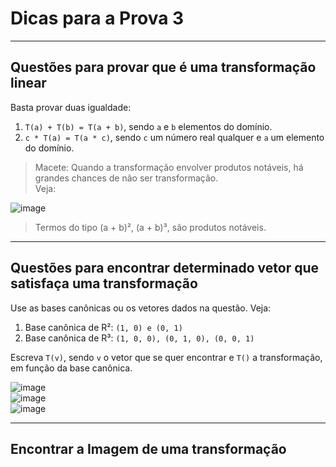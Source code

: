 # Dicas para a Prova 3

---
## Questões para provar que é uma transformação linear

Basta provar duas igualdade:
1. `T(a) + T(b) = T(a + b)`, sendo `a` e `b` elementos do domínio.
2. `c * T(a) = T(a * c)`, sendo `c` um número real qualquer e `a` um elemento do domínio.

> Macete: Quando a transformação envolver produtos notáveis, há grandes chances de não ser transformação.<br>
> Veja:

![image](https://github.com/user-attachments/assets/834260d2-384a-4ab5-8f20-6973ef728f1f)<br>
> Termos do tipo (a + b)², (a + b)³, são produtos notáveis. 

---
## Questões para encontrar determinado vetor que satisfaça uma transformação

Use as bases canônicas ou os vetores dados na questão. Veja:
1. Base canônica de R²: `(1, 0) e (0, 1)`
2. Base canônica de R³: `(1, 0, 0), (0, 1, 0), (0, 0, 1)`

Escreva `T(v)`, sendo `v` o vetor que se quer encontrar e `T()` a transformação, em função da base canônica.

![image](https://github.com/user-attachments/assets/206b1065-9279-4810-88ad-4470398ac031)<br>
![image](https://github.com/user-attachments/assets/e808f06e-6578-41fc-b031-f6b53ca1809a)<br>
![image](https://github.com/user-attachments/assets/0961b858-d3fb-4f86-bd9b-131a72b25651)

---
## Encontrar a Imagem de uma transformação



